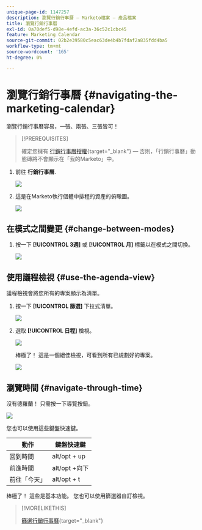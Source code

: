 ```yaml
---
unique-page-id: 1147257
description: 瀏覽行銷行事曆 — Marketo檔案 — 產品檔案
title: 瀏覽行銷行事曆
exl-id: 0a70def5-d98e-4efd-ac3a-36c52c1cbc45
feature: Marketing Calendar
source-git-commit: 02b2e39580c5eac63de4b4b7fdaf2a835fdd4ba5
workflow-type: tm+mt
source-wordcount: '165'
ht-degree: 0%

---
```


# 瀏覽行銷行事曆 {#navigating-the-marketing-calendar}

瀏覽行銷行事曆容易，一張、兩張、三張皆可！

>[!PREREQUISITES]
>
>確定您擁有 [行銷行事曆授權](/help/marketo/product-docs/core-marketo-concepts/marketing-calendar/understanding-the-calendar/issue-revoke-a-marketing-calendar-license.md){target="_blank"}  — 否則，「行銷行事曆」動態磚將不會顯示在「我的Marketo」中。

1. 前往 **行銷行事曆**.

   ![](assets/2017-05-10-15-30-47.png)

1. 這是在Marketo執行個體中排程的資產的俯瞰圖。

   ![](assets/image2014-9-15-16-3a44-3a22.png)

## 在模式之間變更 {#change-between-modes}

1. 按一下 **[!UICONTROL 3週]** 或 **[!UICONTROL 月]** 標籤以在模式之間切換。

   ![](assets/image2014-9-15-16-3a46-3a16.png)

## 使用議程檢視 {#use-the-agenda-view}

議程檢視會將您所有的專案顯示為清單。

1. 按一下 **[!UICONTROL 篩選]** 下拉式清單。

   ![](assets/image2014-9-26-10-3a29-3a6.png)

1. 選取 **[!UICONTROL 日程]** 檢視。

   ![](assets/image2014-9-26-10-3a29-3a36.png)

   棒極了！ 這是一個絕佳檢視，可看到所有已規劃好的專案。

   ![](assets/image2014-9-26-10-3a30-3a9.png)

## 瀏覽時間 {#navigate-through-time}

沒有德羅蘭！ 只需按一下導覽按鈕。

![](assets/image2014-9-26-10-3a31-3a25.png)

您也可以使用這些鍵盤快速鍵。

| 動作 | 鍵盤快速鍵 |
|---|---|
| 回到時間 | alt/opt + up |
| 前進時間 | alt/opt +向下 |
| 前往「今天」 | alt/opt + t |

棒極了！ 這些是基本功能。 您也可以使用篩選器自訂檢視。

>[!MORELIKETHIS]
>
>[篩選行銷行事曆](/help/marketo/product-docs/core-marketo-concepts/marketing-calendar/working-with-the-calendar/filtering-the-marketing-calendar.md){target="_blank"}
